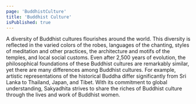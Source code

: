 ```yaml
---
page: 'BuddhistCulture'
title: 'Buddhist Culture'
isPublished: true
---
```


A diversity of Buddhist cultures flourishes around the world. This diversity is reflected in the varied colors of the robes, languages of the chanting, styles of meditation and other practices, the architecture and motifs of the temples, and local social customs. Even after 2,500 years of evolution, the philosophical foundations of these Buddhist cultures are remarkably similar, yet there are many differences among Buddhist cultures. For example, artistic representations of the historical Buddha differ significantly from Sri Lanka to Thailand, Japan, and Tibet. With its commitment to global understanding, Sakyadhita strives to share the riches of Buddhist culture through the lives and work of Buddhist women.
